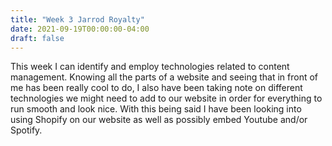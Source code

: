 ```yaml
---
title: "Week 3 Jarrod Royalty"
date: 2021-09-19T00:00:00-04:00
draft: false
---
```


This week I can identify and employ technologies related to content management. Knowing all the parts of a website and seeing that in front of me has been really cool to do, I also have been taking note on different technologies we might need to add to our website in order for everything to run smooth and look nice. With this being said I have been looking into using Shopify on our website as well as possibly embed Youtube and/or Spotify.
